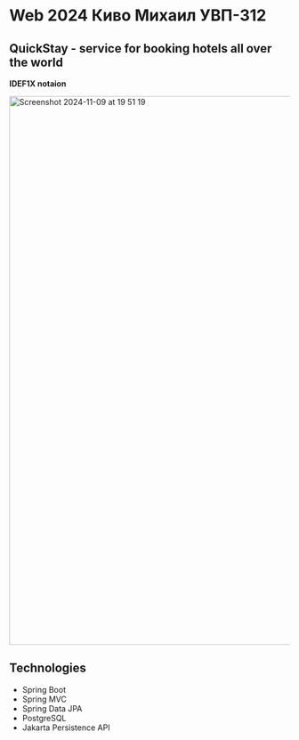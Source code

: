 # Web 2024 Киво Михаил УВП-312
## QuickStay - service for booking hotels all over the world
**IDEF1X notaion**

<img width="986" alt="Screenshot 2024-11-09 at 19 51 19" src="https://github.com/user-attachments/assets/b999150d-5c73-46f0-ab58-ff958ad160aa">

## **Technologies**
- Spring Boot
- Spring MVC
- Spring Data JPA
- PostgreSQL
- Jakarta Persistence API
